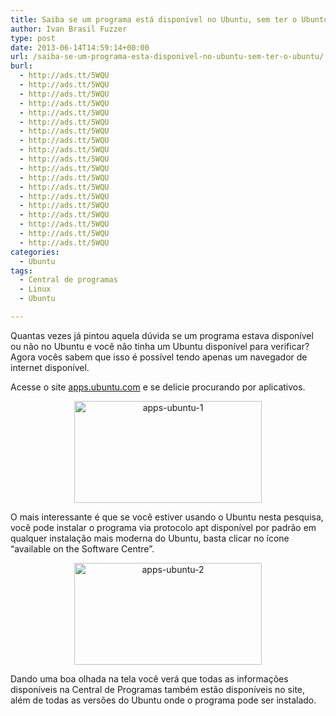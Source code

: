 ```yaml
---
title: Saiba se um programa está disponível no Ubuntu, sem ter o Ubuntu
author: Ivan Brasil Fuzzer
type: post
date: 2013-06-14T14:59:14+00:00
url: /saiba-se-um-programa-esta-disponivel-no-ubuntu-sem-ter-o-ubuntu/
burl:
  - http://ads.tt/5WQU
  - http://ads.tt/5WQU
  - http://ads.tt/5WQU
  - http://ads.tt/5WQU
  - http://ads.tt/5WQU
  - http://ads.tt/5WQU
  - http://ads.tt/5WQU
  - http://ads.tt/5WQU
  - http://ads.tt/5WQU
  - http://ads.tt/5WQU
  - http://ads.tt/5WQU
  - http://ads.tt/5WQU
  - http://ads.tt/5WQU
  - http://ads.tt/5WQU
  - http://ads.tt/5WQU
  - http://ads.tt/5WQU
  - http://ads.tt/5WQU
  - http://ads.tt/5WQU
  - http://ads.tt/5WQU
categories:
  - Ubuntu
tags:
  - Central de programas
  - Linux
  - Ubuntu

---
```

Quantas vezes já pintou aquela dúvida se um programa estava disponível ou não no Ubuntu e você não tinha um Ubuntu disponível para verificar? Agora vocês sabem que isso é possível tendo apenas um navegador de internet disponível.

Acesse o site [apps.ubuntu.com][1] e se delicie procurando por aplicativos.

<p style="text-align: center;">
  <a href="http://www.ubuntero.com.br/wp-content/uploads/2013/06/apps-ubuntu-1.png"><img class="alignnone size-medium wp-image-5593" alt="apps-ubuntu-1" src="http://www.ubuntero.com.br/wp-content/uploads/2013/06/apps-ubuntu-1-300x163.png" width="300" height="163" /></a>
</p>

O mais interessante é que se você estiver usando o Ubuntu nesta pesquisa, você pode instalar o programa via protocolo apt disponível por padrão em qualquer instalação mais moderna do Ubuntu, basta clicar no ícone &#8220;available on the Software Centre&#8221;.

<p style="text-align: center;">
  <a href="http://www.ubuntero.com.br/wp-content/uploads/2013/06/apps-ubuntu-2.png"><img class="alignnone size-medium wp-image-5594" alt="apps-ubuntu-2" src="http://www.ubuntero.com.br/wp-content/uploads/2013/06/apps-ubuntu-2-300x163.png" width="300" height="163" /></a>
</p>

Dando uma boa olhada na tela você verá que todas as informações disponíveis na Central de Programas também estão disponíveis no site, além de todas as versões do Ubuntu onde o programa pode ser instalado.

 [1]: https://apps.ubuntu.com/